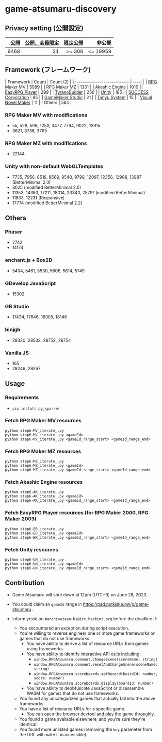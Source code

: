 game-atsumaru-discovery
=============

## Privacy setting (公開設定)

| [公開](data/public.txt) | [公開、会員限定](data/public_payment.txt) | [限定公開](data/key_valid.txt) | 非公開 |
| ---: | -: | -----: | -------: |
| 9468 | 21 | >= 306 | <= 19959 |

## Framework (フレームワーク)

| Framework                    | Count | Count (2) |
| :--------------------------- | ----: |
| [RPG Maker MV][MV]           |  5989 |
| [RPG Maker MZ][MZ]           |  1331 |
| [Akashic Engine][AK]         |  1019 |
| [EasyRPG Player][ER]         |   299 |
| [TyranoBuilder][TY]          |   250 |
| [Unity][UN]                  |   185 |
| [SUCCESS Corporation][SU]    |    85 |
| [GameMaker Studio][GM]       |    21 |
| [Tonyu System][TO]           |    15 |
| [Visual Novel Maker][VN]     |    11 |
| Others                       |   564 |

[MV]: https://rpgmakerofficial.com/product/mv/
[MZ]: https://rpgmakerofficial.com/product/mz/
[AK]: https://akashic-games.github.io/
[ER]: https://atsumaru.github.io/api-references/download/200x-player/
[TY]: https://tyranobuilder.com/
[UN]: https://unity.com/
[SU]: https://www.success-corp.co.jp/
[GM]: https://gamemaker.io/
[TO]: https://www.tonyu.jp/
[VN]: https://visualnovelmaker.com/

### RPG Maker MV with modifications
- 55, 529, 596, 1250, 3477, 7764, 9022, 13915
- 3621, 3736, 3765

### RPG Maker MZ with modifications
- 22144

### Unity with non-default WebGLTemplates
- 7735, 7956, 8518, 8569, 9540, 9799, 12097, 12356, 12988, 13987 (BetterMinimal 2.0)
- 8025 (modified BetterMinimal 2.0)
- 11353, 14360, 17211, 18014, 23340, 25791 (modified BetterMinimal)
- 11833, 12231 (Responsive)
- 17774 (modified BetterMinimal 2.2)

## Others

### Phaser
- 2742
- 14174

### enchant.js + Box2D
- 5404, 5461, 5530, 5608, 5614, 5749

### GDevelop JavaScript
- 15302

### GB Studio
- 17434, 17646, 18005, 18146

### binjgb
- 29320, 29532, 29752, 29754

### Vanilla JS
- 165
- 29249, 29267

## Usage

### Requirements

- `pip install pyjsparser`

### Fetch RPG Maker MV resources

```
python step6-MV_iterate_.py
python step6-MV_iterate_.py <gameId>
python step6-MV_iterate_.py <gameId_range_start> <gameId_range_end>
```

### Fetch RPG Maker MZ resources

```
python step6-MZ_iterate_.py
python step6-MZ_iterate_.py <gameId>
python step6-MZ_iterate_.py <gameId_range_start> <gameId_range_end>
```

### Fetch Akashic Engine resources

```
python step6-AK_iterate_.py
python step6-AK_iterate_.py <gameId>
python step6-AK_iterate_.py <gameId_range_start> <gameId_range_end>
```

### Fetch EasyRPG Player resources (for RPG Maker 2000, RPG Maker 2003)

```
python step6-ER_iterate_.py
python step6-ER_iterate_.py <gameId>
python step6-ER_iterate_.py <gameId_range_start> <gameId_range_end>
```

### Fetch Unity resources

```
python step6-UN_iterate_.py
python step6-UN_iterate_.py <gameId>
python step6-UN_iterate_.py <gameId_range_start> <gameId_range_end>
```

## Contribution

- Game Atsumaru will shut down at 12pm (UTC+9) on June 28, 2023.

- You could claim an `gameId` range in https://pad.notkiska.pw/p/game-atsumaru .

- Inform `yts98` on `#archiveteam-bs@irc.hackint.org` before the deadline if:
    - You encountered an exception during script execution.
    - You're willing to reverse engineer one or more game frameworks or games that do not use frameworks.
        - You have ability to derive a list of resource URLs from games using frameworks.
        - You have ability to identify interactive API calls including:
            - `window.RPGAtsumaru.comment.changeScene(sceneName: string)`
            - `window.RPGAtsumaru.comment.resetAndChangeScene(sceneName: string)`
            - `window.RPGAtsumaru.scoreboards.setRecord(boardId: number, score: number)`
            - `window.RPGAtsumaru.scoreboards.display(boardId: number)`
        - You have ability to deobfuscate JavaScript or disassemble WASM for games that do not use frameworks.
    - You found any uncategorized games that actually fall into the above frameworks.
    - You have a list of resource URLs for a specific game.
        - You can open the browser devtool and play the game throughly.
    - You found a game available elsewhere, and you're sure they're identical.
    - You found more unlisted games (removing the `key` parameter from the URL will make it inaccessible).